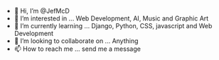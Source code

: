 - 👋 Hi, I’m @JefMcD
- 👀 I’m interested in ... Web Development, AI, Music and  Graphic Art
- 🌱 I’m currently learning ... Django, Python, CSS, javascript and Web Development
- 💞️ I’m looking to collaborate on ... Anything
- 📫 How to reach me ... send me a message

<!---
JefMcD/JefMcD is a ✨ special ✨ repository because its `README.md` (this file) appears on your GitHub profile.
You can click the Preview link to take a look at your changes.
--->
